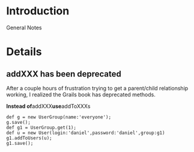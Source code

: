 # Introduction #
General Notes

# Details #
## addXXX has been deprecated ##
After a couple hours of frustration trying to get a parent/child relationship working, I realized the Grails book has deprecated methods.

**Instead of**addXXX**use**addToXXXs

```
def g = new UserGroup(name:'everyone');
g.save();
def g1 = UserGroup.get(1);
def u = new User(login:'daniel',password:'daniel',group:g1)
g1.addToUsers(u);
g1.save();
```